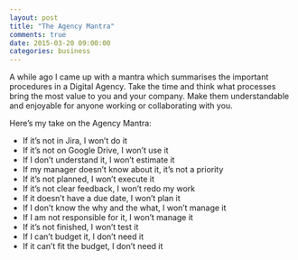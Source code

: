 ```yaml
---
layout: post
title: "The Agency Mantra"
comments: true
date: 2015-03-20 09:00:00
categories: business
---
```


A while ago I came up with a mantra which summarises the important procedures in a Digital Agency. Take the time and think what processes bring the most value to you and your company. Make them understandable and enjoyable for anyone working or collaborating with you.

Here’s my take on the Agency Mantra:

- If it’s not in Jira, I won’t do it
- If it’s not on Google Drive, I won’t use it
- If I don’t understand it, I won’t estimate it
- If my manager doesn’t know about it, it’s not a priority
- If it’s not planned, I won’t execute it
- If it’s not clear feedback, I won’t redo my work
- If it doesn’t have a due date, I won’t plan it
- If I don’t know the why and the what, I won’t manage it
- If I am not responsible for it, I won’t manage it
- If it’s not finished, I won’t test it
- If I can’t budget it, I don’t need it
- If it can’t fit the budget, I don’t need it
